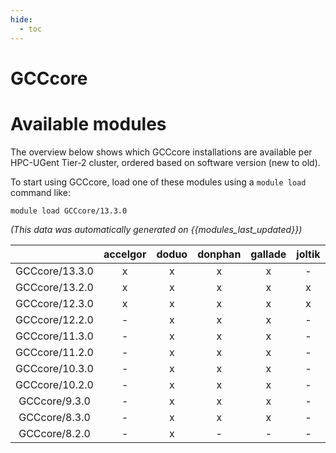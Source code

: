 ```yaml
---
hide:
  - toc
---
```


GCCcore
=======

# Available modules


The overview below shows which GCCcore installations are available per HPC-UGent Tier-2 cluster, ordered based on software version (new to old).

To start using GCCcore, load one of these modules using a `module load` command like:

```shell
module load GCCcore/13.3.0
```

*(This data was automatically generated on {{modules_last_updated}})*  

| |accelgor|doduo|donphan|gallade|joltik|shinx|skitty|
| :---: | :---: | :---: | :---: | :---: | :---: | :---: | :---: |
|GCCcore/13.3.0|x|x|x|x|-|x|x|
|GCCcore/13.2.0|x|x|x|x|x|x|x|
|GCCcore/12.3.0|x|x|x|x|x|x|x|
|GCCcore/12.2.0|-|x|x|x|-|x|-|
|GCCcore/11.3.0|-|x|x|x|-|x|-|
|GCCcore/11.2.0|-|x|x|x|-|x|-|
|GCCcore/10.3.0|-|x|x|x|-|-|-|
|GCCcore/10.2.0|-|x|x|x|-|-|-|
|GCCcore/9.3.0|-|x|x|x|-|-|-|
|GCCcore/8.3.0|-|x|x|x|-|-|-|
|GCCcore/8.2.0|-|x|-|-|-|-|-|
